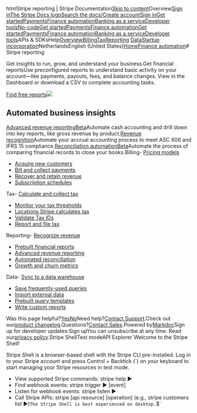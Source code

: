htmlStripe reporting | Stripe Documentation[Skip to content](#main-content)Overview[Sign in](https://dashboard.stripe.com/login?redirect=https%3A%2F%2Fdocs.stripe.com%2Fstripe-reports)[The Stripe Docs logo](/)[Search the docs/](#)[Create account](https://dashboard.stripe.com/register)[Sign in](https://dashboard.stripe.com/login?redirect=https%3A%2F%2Fdocs.stripe.com%2Fstripe-reports)[Get started](/get-started)[Payments](/payments)[Finance automation](/finance-automation)[Banking as a service](/financial-services)[Developer tools](/development)[No-code](/no-code)[Get started](/get-started)[Payments](/payments)[Finance automation](/finance-automation)[](#)[Get started](/get-started)[Payments](/payments)[Finance automation](/finance-automation)[Banking as a service](/financial-services)[Developer tools](/development)[](#)APIs & SDKsHelp[Overview](/docs/finance-automation)[Billing](#)[Tax](#)[Reporting](#)
[Data](#)[Startup incorporation](#)NetherlandsEnglish (United States)[](#)[](#)[Home](/docs)[Finance automation](/docs/finance-automation)# Stripe reporting

Get insights to run, grow, and understand your business.Get financial reportsUse preconfigured reports to understand basic activity on your account—like payments, payouts, fees, and balance changes. View in the Dashboard or download a CSV to complete accounting tasks.

[Find free reports](/docs/reports)![](https://b.stripecdn.com/docs-statics-srv/assets/reporting-hero.b986b9ddc9f8a36d8e544570a2550ba4.png)

## Automated business insights

[Advanced revenue reportingBeta](/revenue-reporting)Automate cash accounting and drill down into key reports, like gross revenue by product.[Revenue recognition](/revenue-recognition)Automate your accrual accounting process to meet ASC 606 and IFRS 15 compliance.[Reconciliation automationBeta](/reconciliation)Automate the process of comparing financial records to close your books.Billing- [Pricing models](/products-prices/pricing-models)
- [Acquire new customers](/quotes)
- [Bill and collect payments](/billing/subscriptions/build-subscriptions)
- [Recover and retain revenue](/billing/revenue-recovery)
- [Subscription schedules](/billing/subscriptions/subscription-schedules)

Tax- [Calculate and collect tax](/tax/set-up)
- [Monitor your tax thresholds](/tax/monitoring)
- [Locations Stripe calculates tax](/tax/supported-countries)
- [Validate Tax IDs](/tax/invoicing/tax-ids)
- [Report and file tax](/tax/filing)

Reporting- [Recognize revenue](/revenue-recognition/get-started)
- [Prebuilt financial reports](/reports)
- [Advanced revenue reporting](/revenue-reporting)
- [Automated reconciliation](/reconciliation)
- [Growth and churn metrics](/billing/subscriptions/view-metrics)

Data- [Sync to a data warehouse](/stripe-data/access-data-in-warehouse)
- [Save frequently-used queries](/stripe-data/write-queries#saving-queries)
- [Import external data](/stripe-data/import-external-data)
- [Prebuilt query templates](/stripe-data/query-transactions)
- [Write custom reports](/stripe-data/write-queries)

Was this page helpful?[Yes](#)[No](#)Need help?[Contact Support](https://support.stripe.com/).Check out our[product changelog](https://stripe.com/blog/changelog).Questions?[Contact Sales](https://stripe.com/contact/sales).Powered by[Markdoc](https://markdoc.dev)Sign up for developer updates:Sign upYou can unsubscribe at any time. Read our[privacy policy](https://stripe.com/privacy).Stripe ShellTest modeAPI Explorer[](https://stripe.com/docs/stripe-cli#install)`Welcome to the Stripe Shell!

Stripe Shell is a browser-based shell with the Stripe CLI pre-installed. Log in to your
Stripe account and press Control + Backtick (`) on your keyboard to start managing your Stripe
resources in test mode.

- View supported Stripe commands: stripe help ▶️
- Find webhook events: stripe trigger ▶️ [event]
- Listen for webhook events: stripe listen ▶
- Call Stripe APIs: stripe [api resource] [operation] (e.g., stripe customers list ▶️)`The Stripe Shell is best experienced on desktop.`$`
